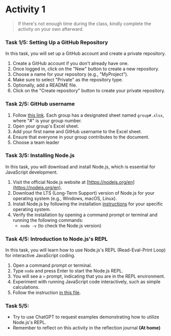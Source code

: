 # Activity 1

> If there's not enough time during the class, kindly complete the activity on your own afterward.


### Task 1/5: Setting Up a GitHub Repository

In this task, you will set up a GitHub account and create a private repository.

1. Create a GitHub account if you don't already have one.
2. Once logged in, click on the "New" button to create a new repository.
3. Choose a name for your repository (e.g., "MyProject").
4. Make sure to select "Private" as the repository type.
5. Optionally, add a README file.
6. Click on the "Create repository" button to create your private repository.

### Task 2/5: GitHub username

1. Follow [this link]. Each group has a designated sheet named `group#.xlsx`, where "#" is your group number.
2. Open your group's Excel sheet.
3. Add your first name and GitHub username to the Excel sheet.
4. Ensure that everyone in your group contributes to the document.
5. Choose a team leader 

### Task 3/5: Installing Node.js

In this task, you will download and install Node.js, which is essential for JavaScript development.

1. Visit the official Node.js website at [https://nodejs.org/en](https://nodejs.org/en).
2. Download the LTS (Long-Term Support) version of Node.js for your operating system (e.g., Windows, macOS, Linux).
3. Install Node.js by following the installation [instructions](../unified-setup.md#nodejs) for your specific operating system.
4. Verify the installation by opening a command prompt or terminal and running the following commands:
   - `node -v` (to check the Node.js version)

### Task 4/5: Introduction to Node.js's REPL

In this task, you will learn how to use Node.js's REPL (Read-Eval-Print Loop) for interactive JavaScript coding.

1. Open a command prompt or terminal.
2. Type `node` and press Enter to start the Node.js REPL.
3. You will see a `>` prompt, indicating that you are in the REPL environment.
4. Experiment with running JavaScript code interactively, such as simple calculations.
5. Follow the instruction [in this file](./REPL.md).

### Task 5/5:

- Try to use ChatGPT to request examples demonstrating how to utilize Node.js's REPL.
- Remember to reflect on this activity in the reflection journal **(At home)**




[this link]:https://metropoliafi-my.sharepoint.com/:f:/g/personal/samiben_metropolia_fi/EkihSMJneVVIhT3lF7b4gxYB_f4G9YczNYwE5ImUJ_H2Vg?e=SMQZbm
